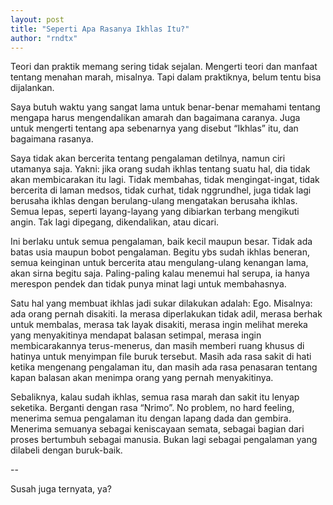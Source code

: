 ```yaml
---
layout: post
title: "Seperti Apa Rasanya Ikhlas Itu?"
author: "rndtx"
---
```



Teori dan praktik memang sering tidak sejalan. Mengerti teori dan manfaat tentang menahan marah, misalnya. Tapi dalam praktiknya, belum tentu bisa dijalankan.

Saya butuh waktu yang sangat lama untuk benar-benar memahami tentang mengapa harus mengendalikan amarah dan bagaimana caranya. Juga untuk mengerti tentang apa sebenarnya yang disebut “Ikhlas” itu, dan bagaimana rasanya.

Saya tidak akan bercerita tentang pengalaman detilnya, namun ciri utamanya saja. Yakni: jika orang sudah ikhlas tentang suatu hal, dia tidak akan membicarakan itu lagi. Tidak membahas, tidak mengingat-ingat, tidak bercerita di laman medsos, tidak curhat, tidak nggrundhel, juga tidak lagi berusaha ikhlas dengan berulang-ulang mengatakan berusaha ikhlas. Semua lepas, seperti layang-layang yang dibiarkan terbang mengikuti angin. Tak lagi dipegang, dikendalikan, atau dicari.

Ini berlaku untuk semua pengalaman, baik kecil maupun besar. Tidak ada batas usia maupun bobot pengalaman. Begitu ybs sudah ikhlas beneran, semua keinginan untuk bercerita atau mengulang-ulang kenangan lama, akan sirna begitu saja. Paling-paling kalau menemui hal serupa, ia hanya merespon pendek dan tidak punya minat lagi untuk membahasnya.

Satu hal yang membuat ikhlas jadi sukar dilakukan adalah: Ego.
Misalnya: ada orang pernah disakiti. Ia merasa diperlakukan tidak adil, merasa berhak untuk membalas, merasa tak layak disakiti, merasa ingin melihat mereka yang menyakitinya mendapat balasan setimpal, merasa ingin membicarakannya terus-menerus, dan masih memberi ruang khusus di hatinya untuk menyimpan file buruk tersebut. Masih ada rasa sakit di hati ketika mengenang pengalaman itu, dan masih ada rasa penasaran tentang kapan balasan akan menimpa orang yang pernah menyakitinya.

Sebaliknya, kalau sudah ikhlas, semua rasa marah dan sakit itu lenyap seketika. Berganti dengan rasa “Nrimo”. No problem, no hard feeling, menerima semua pengalaman itu dengan lapang dada dan gembira. Menerima semuanya sebagai keniscayaan semata, sebagai bagian dari proses bertumbuh sebagai manusia. Bukan lagi sebagai pengalaman yang dilabeli dengan buruk-baik.

--

Susah juga ternyata, ya?

